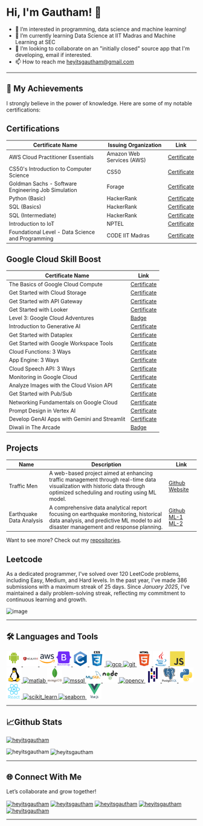 # Hi, I'm Gautham! 👋

- 👀 I’m interested in programming, data science and machine learning!
- 🌱 I’m currently learning Data Science at IIT Madras and Machine Learning at SEC
- 💞️ I’m looking to collaborate on an "initially closed" source app that I'm developing, email if interested.
- 📫 How to reach me heyitsgautham@gmail.com

---



## 🌟 My Achievements
I strongly believe in the power of knowledge. Here are some of my notable certifications:  

## Certifications

| Certificate Name | Issuing Organization | Link |
|-----------------|----------------------|-------------------|
| AWS Cloud Practitioner Essentials | Amazon Web Services (AWS) | [Certificate](https://www.coursera.org/account/accomplishments/verify/M907VLW65L3L) |
| CS50's Introduction to Computer Science | CS50 | [Certificate](https://certificates.cs50.io/4fabb28f-532b-4ffa-b88f-aba762f93f3f.pdf?size=letter) |
| Goldman Sachs - Software Engineering Job Simulation | Forage | [Certificate](https://forage-uploads-prod.s3.amazonaws.com/completion-certificates/Goldman%20Sachs/NPdeQ43o8P9HJmJzg_Goldman%20Sachs_79KLHB2neaMdZg4g9_1727427529566_completion_certificate.pdf) |
| Python (Basic) | HackerRank | [Certificate](https://www.hackerrank.com/certificates/983902b3234b) |
| SQL (Basics) | HackerRank | [Certificate](https://www.hackerrank.com/certificates/fb27e6b58267) |
| SQL (Intermediate) | HackerRank | [Certificate](https://www.hackerrank.com/certificates/c245517dbe9e) |
| Introduction to IoT | NPTEL | [Certificate](https://archive.nptel.ac.in/noc/Ecertificate/?q=NPTEL24CS35S85340239230506012) |
| Foundational Level - Data Science and Programming | CODE IIT Madras | [Certificate]() |


## Google Cloud Skill Boost 

| Certificate Name | Link |
|-----------------|-------------------|
| The Basics of Google Cloud Compute | [Certificate](https://www.cloudskillsboost.google/public_profiles/d80160d2-86d8-4b55-82e1-c02fcedf7e3b/badges/12202722) |
| Get Started with Cloud Storage | [Certificate](https://www.cloudskillsboost.google/public_profiles/d80160d2-86d8-4b55-82e1-c02fcedf7e3b/badges/12206777) |
| Get Started with API Gateway | [Certificate](https://www.cloudskillsboost.google/public_profiles/d80160d2-86d8-4b55-82e1-c02fcedf7e3b/badges/12215962) |
| Get Started with Looker | [Certificate](https://www.cloudskillsboost.google/public_profiles/d80160d2-86d8-4b55-82e1-c02fcedf7e3b/badges/12264470)  |
| Level 3: Google Cloud Adventures | [Badge](https://www.cloudskillsboost.google/public_profiles/d80160d2-86d8-4b55-82e1-c02fcedf7e3b/badges/12437213) |
| Introduction to Generative AI |  [Certificate](https://www.cloudskillsboost.google/public_profiles/d80160d2-86d8-4b55-82e1-c02fcedf7e3b/badges/12446126) |
| Get Started with Dataplex | [Certificate](https://www.cloudskillsboost.google/public_profiles/d80160d2-86d8-4b55-82e1-c02fcedf7e3b/badges/12566956) |
| Get Started with Google Workspace Tools |  [Certificate](https://www.cloudskillsboost.google/public_profiles/d80160d2-86d8-4b55-82e1-c02fcedf7e3b/badges/12567629) | 
| Cloud Functions: 3 Ways | [Certificate](https://www.cloudskillsboost.google/public_profiles/d80160d2-86d8-4b55-82e1-c02fcedf7e3b/badges/12570858) |
| App Engine: 3 Ways | [Certificate](https://www.cloudskillsboost.google/public_profiles/d80160d2-86d8-4b55-82e1-c02fcedf7e3b/badges/12585014) |
| Cloud Speech API: 3 Ways | [Certificate](https://www.cloudskillsboost.google/public_profiles/d80160d2-86d8-4b55-82e1-c02fcedf7e3b/badges/12592329) |
| Monitoring in Google Cloud | [Certificate](https://www.cloudskillsboost.google/public_profiles/d80160d2-86d8-4b55-82e1-c02fcedf7e3b/badges/12764749) |
| Analyze Images with the Cloud Vision API | [Certificate](https://www.cloudskillsboost.google/public_profiles/d80160d2-86d8-4b55-82e1-c02fcedf7e3b/badges/12815523) |
| Get Started with Pub/Sub | [Certificate](https://www.cloudskillsboost.google/public_profiles/d80160d2-86d8-4b55-82e1-c02fcedf7e3b/badges/12815937) |
| Networking Fundamentals on Google Cloud | [Certificate](https://www.cloudskillsboost.google/public_profiles/d80160d2-86d8-4b55-82e1-c02fcedf7e3b/badges/12816156) |
| Prompt Design in Vertex AI | [Certificate](https://www.cloudskillsboost.google/public_profiles/d80160d2-86d8-4b55-82e1-c02fcedf7e3b/badges/12869465) |
| Develop GenAI Apps with Gemini and Streamlit | [Certificate](https://www.cloudskillsboost.google/public_profiles/d80160d2-86d8-4b55-82e1-c02fcedf7e3b/badges/12871345) |
| Diwali in The Arcade | [Badge](https://www.cloudskillsboost.google/public_profiles/d80160d2-86d8-4b55-82e1-c02fcedf7e3b/badges/12886121) |

## Projects

| Name | Description | Link |
|-----------------|-------------------|-------------------|
| Traffic Men | A web-based project aimed at enhancing traffic management through real-time data visualization with historic data through optimized scheduling and routing using ML model. | [Github](https://github.com/heyitsgautham/traffic-men) [Website](https://kishoreb.xyz/traffic-men.github.io/)  |
| Earthquake Data Analysis | A comprehensive data analytical report focusing on earthquake monitoring, historical data analysis, and predictive ML model to aid disaster management and response planning. | [Github](https://github.com/heyitsgautham/Earthquake-Data-Analysis/blob/main/README.md)      [ML-1](https://colab.research.google.com/drive/1jk6S14j2MH2EYSf1CS7_MgkDeSE30Q7L#scrollTo=1o9B7cmztBz7) [ML-2](https://colab.research.google.com/drive/1NTSwlnJpMHsa6nAXwRCpV8hfS_RWaULT) |

Want to see more? Check out my [repositories](https://github.com/heyitsgautham).

## Leetcode

As a dedicated programmer, I've solved over 120 LeetCode problems, including Easy, Medium, and Hard levels. In the past year, I've made 386 submissions with a maximum streak of 25 days. Since *January 2025*, I've maintained a daily problem-solving streak, reflecting my commitment to continuous learning and growth.

<img width="1436" alt="image" src="https://github.com/user-attachments/assets/1ecebc8a-12fe-42ac-88c8-ccfd399802c3" />

---

## 🛠 Languages and Tools

<p align="left"> <a href="https://developer.android.com" target="_blank" rel="noreferrer"> <img src="https://raw.githubusercontent.com/devicons/devicon/master/icons/android/android-original-wordmark.svg" alt="android" width="40" height="40"/> </a> <a href="https://angular.io" target="_blank" rel="noreferrer"> <img src="https://raw.githubusercontent.com/devicons/devicon/master/icons/angularjs/angularjs-original-wordmark.svg" alt="angularjs" width="40" height="40"/> </a> <a href="https://aws.amazon.com" target="_blank" rel="noreferrer"> <img src="https://raw.githubusercontent.com/devicons/devicon/master/icons/amazonwebservices/amazonwebservices-original-wordmark.svg" alt="aws" width="40" height="40"/> </a> <a href="https://getbootstrap.com" target="_blank" rel="noreferrer"> <img src="https://raw.githubusercontent.com/devicons/devicon/master/icons/bootstrap/bootstrap-plain-wordmark.svg" alt="bootstrap" width="40" height="40"/> </a> <a href="https://www.cprogramming.com/" target="_blank" rel="noreferrer"> <img src="https://raw.githubusercontent.com/devicons/devicon/master/icons/c/c-original.svg" alt="c" width="40" height="40"/> </a> <a href="https://www.w3schools.com/css/" target="_blank" rel="noreferrer"> <img src="https://raw.githubusercontent.com/devicons/devicon/master/icons/css3/css3-original-wordmark.svg" alt="css3" width="40" height="40"/> </a> <a href="https://cloud.google.com" target="_blank" rel="noreferrer"> <img src="https://www.vectorlogo.zone/logos/google_cloud/google_cloud-icon.svg" alt="gcp" width="40" height="40"/> </a> <a href="https://git-scm.com/" target="_blank" rel="noreferrer"> <img src="https://www.vectorlogo.zone/logos/git-scm/git-scm-icon.svg" alt="git" width="40" height="40"/> </a> <a href="https://www.w3.org/html/" target="_blank" rel="noreferrer"> <img src="https://raw.githubusercontent.com/devicons/devicon/master/icons/html5/html5-original-wordmark.svg" alt="html5" width="40" height="40"/> </a> <a href="https://www.java.com" target="_blank" rel="noreferrer"> <img src="https://raw.githubusercontent.com/devicons/devicon/master/icons/java/java-original.svg" alt="java" width="40" height="40"/> </a> <a href="https://developer.mozilla.org/en-US/docs/Web/JavaScript" target="_blank" rel="noreferrer"> <img src="https://raw.githubusercontent.com/devicons/devicon/master/icons/javascript/javascript-original.svg" alt="javascript" width="40" height="40"/> </a> <a href="https://www.linux.org/" target="_blank" rel="noreferrer"> <img src="https://raw.githubusercontent.com/devicons/devicon/master/icons/linux/linux-original.svg" alt="linux" width="40" height="40"/> </a> <a href="https://www.mathworks.com/" target="_blank" rel="noreferrer"> <img src="https://upload.wikimedia.org/wikipedia/commons/2/21/Matlab_Logo.png" alt="matlab" width="40" height="40"/> </a> <a href="https://www.mongodb.com/" target="_blank" rel="noreferrer"> <img src="https://raw.githubusercontent.com/devicons/devicon/master/icons/mongodb/mongodb-original-wordmark.svg" alt="mongodb" width="40" height="40"/> </a> <a href="https://www.microsoft.com/en-us/sql-server" target="_blank" rel="noreferrer"> <img src="https://www.svgrepo.com/show/303229/microsoft-sql-server-logo.svg" alt="mssql" width="40" height="40"/> </a> <a href="https://www.mysql.com/" target="_blank" rel="noreferrer"> <img src="https://raw.githubusercontent.com/devicons/devicon/master/icons/mysql/mysql-original-wordmark.svg" alt="mysql" width="40" height="40"/> </a> <a href="https://nodejs.org" target="_blank" rel="noreferrer"> <img src="https://raw.githubusercontent.com/devicons/devicon/master/icons/nodejs/nodejs-original-wordmark.svg" alt="nodejs" width="40" height="40"/> </a> <a href="https://opencv.org/" target="_blank" rel="noreferrer"> <img src="https://www.vectorlogo.zone/logos/opencv/opencv-icon.svg" alt="opencv" width="40" height="40"/> </a> <a href="https://pandas.pydata.org/" target="_blank" rel="noreferrer"> <img src="https://raw.githubusercontent.com/devicons/devicon/2ae2a900d2f041da66e950e4d48052658d850630/icons/pandas/pandas-original.svg" alt="pandas" width="40" height="40"/> </a> <a href="https://www.postgresql.org" target="_blank" rel="noreferrer"> <img src="https://raw.githubusercontent.com/devicons/devicon/master/icons/postgresql/postgresql-original-wordmark.svg" alt="postgresql" width="40" height="40"/> </a> <a href="https://www.python.org" target="_blank" rel="noreferrer"> <img src="https://raw.githubusercontent.com/devicons/devicon/master/icons/python/python-original.svg" alt="python" width="40" height="40"/> </a> <a href="https://reactjs.org/" target="_blank" rel="noreferrer"> <img src="https://raw.githubusercontent.com/devicons/devicon/master/icons/react/react-original-wordmark.svg" alt="react" width="40" height="40"/> </a> <a href="https://scikit-learn.org/" target="_blank" rel="noreferrer"> <img src="https://upload.wikimedia.org/wikipedia/commons/0/05/Scikit_learn_logo_small.svg" alt="scikit_learn" width="40" height="40"/> </a> <a href="https://seaborn.pydata.org/" target="_blank" rel="noreferrer"> <img src="https://seaborn.pydata.org/_images/logo-mark-lightbg.svg" alt="seaborn" width="40" height="40"/> </a> <a href="https://vuejs.org/" target="_blank" rel="noreferrer"> <img src="https://raw.githubusercontent.com/devicons/devicon/master/icons/vuejs/vuejs-original-wordmark.svg" alt="vuejs" width="40" height="40"/> </a> </p>


---

## 📈Github Stats

<p align="left"> <a href="https://github.com/ryo-ma/github-profile-trophy"><img src="https://github-profile-trophy.vercel.app/?username=heyitsgautham" alt="heyitsgautham" /></a> </p>

<p><img align="left" src="https://github-readme-stats.vercel.app/api/top-langs?username=heyitsgautham&show_icons=true&locale=en&layout=compact" alt="heyitsgautham" /></p>

<p>&nbsp;<img align="center" src="https://github-readme-stats.vercel.app/api?username=heyitsgautham&show_icons=true&locale=en" alt="heyitsgautham" /></p>

---

## 🌐 Connect With Me
Let’s collaborate and grow together!  
<p align="left">
<a href="https://linkedin.com/in/heyitsgautham" target="blank"><img align="center" src="https://raw.githubusercontent.com/rahuldkjain/github-profile-readme-generator/master/src/images/icons/Social/linked-in-alt.svg" alt="heyitsgautham" height="30" width="40" /></a>
<a href="https://www.leetcode.com/heyitsgautham" target="blank"><img align="center" src="https://raw.githubusercontent.com/rahuldkjain/github-profile-readme-generator/master/src/images/icons/Social/leet-code.svg" alt="heyitsgautham" height="30" width="40" /></a>
<a href="https://www.hackerrank.com/heyitsgautham" target="blank"><img align="center" src="https://raw.githubusercontent.com/rahuldkjain/github-profile-readme-generator/master/src/images/icons/Social/hackerrank.svg" alt="heyitsgautham" height="30" width="40" /></a>
<a href="https://auth.geeksforgeeks.org/user/heyitsgautham" target="blank"><img align="center" src="https://raw.githubusercontent.com/rahuldkjain/github-profile-readme-generator/master/src/images/icons/Social/geeks-for-geeks.svg" alt="heyitsgautham" height="30" width="40" /></a>
<a href="https://kaggle.com/heyitsgautham" target="blank"><img align="center" src="https://raw.githubusercontent.com/rahuldkjain/github-profile-readme-generator/master/src/images/icons/Social/kaggle.svg" alt="heyitsgautham" height="30" width="40" /></a>

</p>

---



